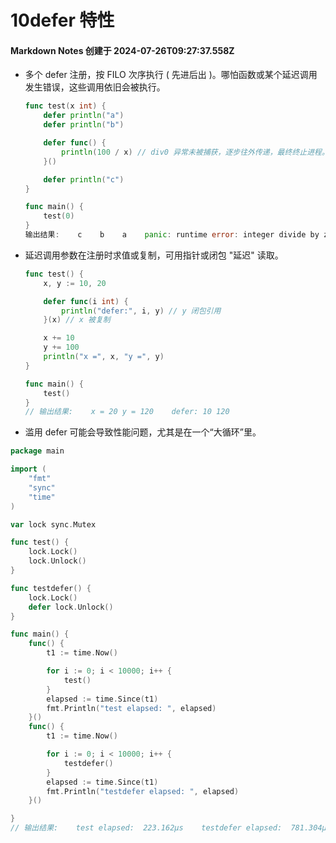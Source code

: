 # 10defer 特性

#### Markdown Notes 创建于 2024-07-26T09:27:37.558Z

-   多个 defer 注册，按 FILO 次序执行 ( 先进后出 )。哪怕函数或某个延迟调用发生错误，这些调用依旧会被执行。

    ```go
    func test(x int) {
        defer println("a")
        defer println("b")

        defer func() {
            println(100 / x) // div0 异常未被捕获，逐步往外传递，最终终止进程。
        }()

        defer println("c")
    }

    func main() {
        test(0)
    }
    输出结果:    c    b    a    panic: runtime error: integer divide by zero
    ```

-   延迟调用参数在注册时求值或复制，可用指针或闭包 "延迟" 读取。

    ```go
    func test() {
        x, y := 10, 20

        defer func(i int) {
            println("defer:", i, y) // y 闭包引用
        }(x) // x 被复制

        x += 10
        y += 100
        println("x =", x, "y =", y)
    }

    func main() {
        test()
    }
    // 输出结果:    x = 20 y = 120    defer: 10 120
    ```

-   滥用 defer 可能会导致性能问题，尤其是在一个“大循环”里。

```go
package main

import (
    "fmt"
    "sync"
    "time"
)

var lock sync.Mutex

func test() {
    lock.Lock()
    lock.Unlock()
}

func testdefer() {
    lock.Lock()
    defer lock.Unlock()
}

func main() {
    func() {
        t1 := time.Now()

        for i := 0; i < 10000; i++ {
            test()
        }
        elapsed := time.Since(t1)
        fmt.Println("test elapsed: ", elapsed)
    }()
    func() {
        t1 := time.Now()

        for i := 0; i < 10000; i++ {
            testdefer()
        }
        elapsed := time.Since(t1)
        fmt.Println("testdefer elapsed: ", elapsed)
    }()

}
// 输出结果:    test elapsed:  223.162µs    testdefer elapsed:  781.304µs
```
